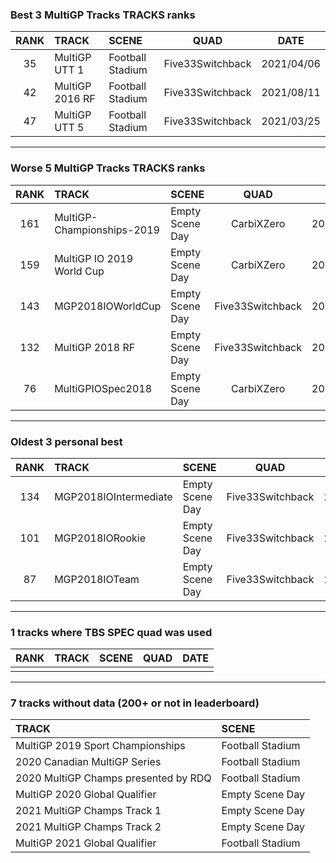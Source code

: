 ### Best 3 MultiGP Tracks TRACKS ranks
|RANK|TRACK|SCENE|QUAD|DATE|
|:---:|:---|:---|:---:|:---:|
|35|MultiGP UTT 1|Football Stadium|Five33Switchback|2021/04/06|
|42|MultiGP 2016 RF|Football Stadium|Five33Switchback|2021/08/11|
|47|MultiGP UTT 5|Football Stadium|Five33Switchback|2021/03/25|
---
### Worse 5 MultiGP Tracks TRACKS ranks
|RANK|TRACK|SCENE|QUAD|DATE|
|:---:|:---|:---|:---:|:---:|
|161|MultiGP-Championships-2019|Empty Scene Day|CarbiXZero|2021/01/20|
|159|MultiGP IO 2019 World Cup|Empty Scene Day|CarbiXZero|2021/01/20|
|143|MGP2018IOWorldCup|Empty Scene Day|Five33Switchback|2021/01/11|
|132|MultiGP 2018 RF|Empty Scene Day|Five33Switchback|2021/08/11|
|76|MultiGPIOSpec2018|Empty Scene Day|CarbiXZero|2021/01/20|
---
### Oldest 3 personal best
|RANK|TRACK|SCENE|QUAD|DATE|
|:---:|:---|:---|:---:|:---:|
|134|MGP2018IOIntermediate|Empty Scene Day|Five33Switchback|2021/01/11|
|101|MGP2018IORookie|Empty Scene Day|Five33Switchback|2021/01/11|
|87|MGP2018IOTeam|Empty Scene Day|Five33Switchback|2021/01/11|
---
### 1 tracks where TBS SPEC quad was used
|RANK|TRACK|SCENE|QUAD|DATE|
|:---:|:---|:---|:---:|:---:|
||||||
---
### 7 tracks without data (200+ or not in leaderboard)
|TRACK|SCENE|
|:---|:---|
|MultiGP 2019 Sport Championships|Football Stadium|
|2020 Canadian MultiGP Series|Football Stadium|
|2020 MultiGP Champs presented by RDQ|Football Stadium|
|MultiGP 2020 Global Qualifier|Empty Scene Day|
|2021 MultiGP Champs Track 1|Empty Scene Day|
|2021 MultiGP Champs Track 2|Empty Scene Day|
|MultiGP 2021 Global Qualifier|Football Stadium|
